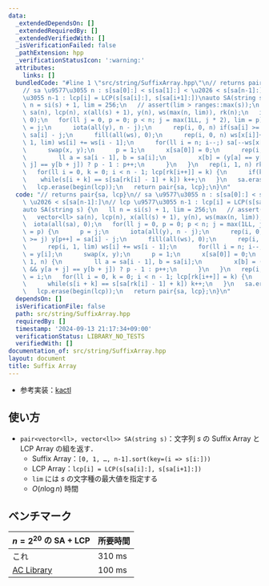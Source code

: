 ```yaml
---
data:
  _extendedDependsOn: []
  _extendedRequiredBy: []
  _extendedVerifiedWith: []
  _isVerificationFailed: false
  _pathExtension: hpp
  _verificationStatusIcon: ':warning:'
  attributes:
    links: []
  bundledCode: "#line 1 \"src/string/SuffixArray.hpp\"\n// returns pair{sa, lcp}\n\
    // sa \u9577\u3055 n : s[sa[0]:] < s[sa[1]:] < \u2026 < s[sa[n-1]:]\n// lcp \u9577\
    \u3055 n-1 : lcp[i] = LCP(s[sa[i]:], s[sa[i+1]:])\nauto SA(string s) {\n   ll\
    \ n = si(s) + 1, lim = 256;\n   // assert(lim > ranges::max(s));\n   vector<ll>\
    \ sa(n), lcp(n), x(all(s) + 1), y(n), ws(max(n, lim)), rk(n);\n   iota(all(sa),\
    \ 0);\n   for(ll j = 0, p = 0; p < n; j = max(1LL, j * 2), lim = p) {\n      p\
    \ = j;\n      iota(all(y), n - j);\n      rep(i, 0, n) if(sa[i] >= j) y[p++] =\
    \ sa[i] - j;\n      fill(all(ws), 0);\n      rep(i, 0, n) ws[x[i]]++;\n      rep(i,\
    \ 1, lim) ws[i] += ws[i - 1];\n      for(ll i = n; i--;) sa[--ws[x[y[i]]]] = y[i];\n\
    \      swap(x, y);\n      p = 1;\n      x[sa[0]] = 0;\n      rep(i, 1, n) {\n\
    \         ll a = sa[i - 1], b = sa[i];\n         x[b] = (y[a] == y[b] && y[a +\
    \ j] == y[b + j]) ? p - 1 : p++;\n      }\n   }\n   rep(i, 1, n) rk[sa[i]] = i;\n\
    \   for(ll i = 0, k = 0; i < n - 1; lcp[rk[i++]] = k) {\n      if(k) k--;\n  \
    \    while(s[i + k] == s[sa[rk[i] - 1] + k]) k++;\n   }\n   sa.erase(begin(sa));\n\
    \   lcp.erase(begin(lcp));\n   return pair{sa, lcp};\n}\n"
  code: "// returns pair{sa, lcp}\n// sa \u9577\u3055 n : s[sa[0]:] < s[sa[1]:] <\
    \ \u2026 < s[sa[n-1]:]\n// lcp \u9577\u3055 n-1 : lcp[i] = LCP(s[sa[i]:], s[sa[i+1]:])\n\
    auto SA(string s) {\n   ll n = si(s) + 1, lim = 256;\n   // assert(lim > ranges::max(s));\n\
    \   vector<ll> sa(n), lcp(n), x(all(s) + 1), y(n), ws(max(n, lim)), rk(n);\n \
    \  iota(all(sa), 0);\n   for(ll j = 0, p = 0; p < n; j = max(1LL, j * 2), lim\
    \ = p) {\n      p = j;\n      iota(all(y), n - j);\n      rep(i, 0, n) if(sa[i]\
    \ >= j) y[p++] = sa[i] - j;\n      fill(all(ws), 0);\n      rep(i, 0, n) ws[x[i]]++;\n\
    \      rep(i, 1, lim) ws[i] += ws[i - 1];\n      for(ll i = n; i--;) sa[--ws[x[y[i]]]]\
    \ = y[i];\n      swap(x, y);\n      p = 1;\n      x[sa[0]] = 0;\n      rep(i,\
    \ 1, n) {\n         ll a = sa[i - 1], b = sa[i];\n         x[b] = (y[a] == y[b]\
    \ && y[a + j] == y[b + j]) ? p - 1 : p++;\n      }\n   }\n   rep(i, 1, n) rk[sa[i]]\
    \ = i;\n   for(ll i = 0, k = 0; i < n - 1; lcp[rk[i++]] = k) {\n      if(k) k--;\n\
    \      while(s[i + k] == s[sa[rk[i] - 1] + k]) k++;\n   }\n   sa.erase(begin(sa));\n\
    \   lcp.erase(begin(lcp));\n   return pair{sa, lcp};\n}\n"
  dependsOn: []
  isVerificationFile: false
  path: src/string/SuffixArray.hpp
  requiredBy: []
  timestamp: '2024-09-13 21:17:34+09:00'
  verificationStatus: LIBRARY_NO_TESTS
  verifiedWith: []
documentation_of: src/string/SuffixArray.hpp
layout: document
title: Suffix Array
---
```

- 参考実装：[kactl](https://github.com/kth-competitive-programming/kactl/blob/431a6ef4ec6c04cf4c17e065089b7c4d451ea9cf/content/strings/SuffixArray.h)

## 使い方

- `pair<vector<ll>, vector<ll>> SA(string s)`：文字列 $s$ の Suffix Array と LCP Array の組を返す．
    - Suffix Array：`[0, 1, …, n-1].sort(key=(i => s[i:]))`
    - LCP Array：`lcp[i] = LCP(s[sa[i]:], s[sa[i+1]:])`
    - `lim` には $s$ の文字種の最大値を指定する
    - $O(n \log n)$ 時間

## ベンチマーク

| $n = 2^{20}$ の SA + LCP | 所要時間 |
| --- | --- |
| これ | 310 ms |
| [AC Library](https://github.com/atcoder/ac-library/blob/d8ca7f26686f6c78d15d13ca438ea866526e87fb/atcoder/string.hpp) | 100 ms |
